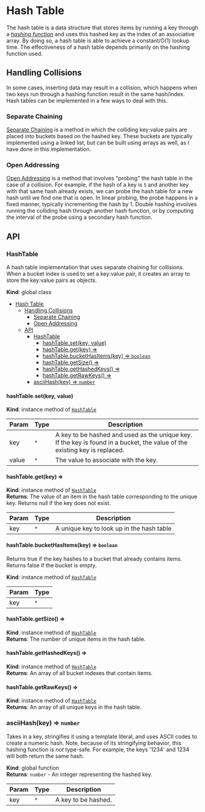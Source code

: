 <a name="HashTable"></a>

# Hash Table

The hash table is a data structure that stores items by running a key through a [*hashing function*](https://en.wikipedia.org/wiki/Hash_function) and uses this hashed key as the index of an associative array. By doing so, a hash table is able to achieve a constant/O(1) lookup time. The effectiveness of a hash table depends primarily on the hashing function used. 


## Handling Collisions

In some cases, inserting data may result in a collision, which happens when two keys run through a hashing function result in the same hash/index. Hash tables can be implemented in a few ways to deal with this. 

### Separate Chaining

[Separate Chaining](https://en.wikipedia.org/wiki/Hash_table#Separate_chaining) is a method in which the colliding key:value pairs are placed into buckets based on the hashed key. These buckets are typically implemented using a linked list, but can be built using arrays as well, as I have done in this implementation.

### Open Addressing

[Open Addressing](https://en.wikipedia.org/wiki/Hash_table#Open_addressing) is a method that involves "probing" the hash table in the case of a collision. For example, if the hash of a key is `5` and another key with that same hash already exists, we can probe the hash table for a new hash until we find one that is open. In linear probing, the probe happens in a fixed manner, typically incrementing the hash by 1. Double hashing involves running the colliding hash through another hash function, or by computing the interval of the probe using a secondary hash function.

## API

### HashTable
A hash table implementation that uses separate chaining for collisions.
When a bucket index is used to set a key:value pair, it creates an array to store the key:value pairs as objects.

**Kind**: global class  

- [Hash Table](#hash-table)
  - [Handling Collisions](#handling-collisions)
    - [Separate Chaining](#separate-chaining)
    - [Open Addressing](#open-addressing)
  - [API](#api)
    - [HashTable](#hashtable)
      - [hashTable.set(key, value)](#hashtablesetkey-value)
      - [hashTable.get(key) ⇒](#hashtablegetkey-)
      - [hashTable.bucketHasItems(key) ⇒ <code>boolean</code>](#hashtablebuckethasitemskey--boolean)
      - [hashTable.getSize() ⇒](#hashtablegetsize-)
      - [hashTable.getHashedKeys() ⇒](#hashtablegethashedkeys-)
      - [hashTable.getRawKeys() ⇒](#hashtablegetrawkeys-)
    - [asciiHash(key) ⇒ <code>number</code>](#asciihashkey--number)

<a name="HashTable+set"></a>

#### hashTable.set(key, value)
**Kind**: instance method of [<code>HashTable</code>](#HashTable)  

| Param | Type | Description |
| --- | --- | --- |
| key | <code>\*</code> | A key to be hashed and used as the unique key. If the key is found in a bucket, the value of the existing key is replaced. |
| value | <code>\*</code> | The value to associate with the key. |

<a name="HashTable+get"></a>

#### hashTable.get(key) ⇒
**Kind**: instance method of [<code>HashTable</code>](#HashTable)  
**Returns**: The value of an item in the hash table corresponding to the unique key. Returns null if the key does not exist.  

| Param | Type | Description |
| --- | --- | --- |
| key | <code>\*</code> | A unique key to look up in the hash table |

<a name="HashTable+bucketHasItems"></a>

#### hashTable.bucketHasItems(key) ⇒ <code>boolean</code>
Returns true if the key hashes to a bucket that already contains items. Returns false if the bucket is empty.

**Kind**: instance method of [<code>HashTable</code>](#HashTable)  

| Param | Type |
| --- | --- |
| key | <code>\*</code> | 

<a name="HashTable+getSize"></a>

#### hashTable.getSize() ⇒
**Kind**: instance method of [<code>HashTable</code>](#HashTable)  
**Returns**: The number of unique items in the hash table.  
<a name="HashTable+getHashedKeys"></a>

#### hashTable.getHashedKeys() ⇒
**Kind**: instance method of [<code>HashTable</code>](#HashTable)  
**Returns**: An array of all bucket indexes that contain items.  
<a name="HashTable+getRawKeys"></a>

#### hashTable.getRawKeys() ⇒
**Kind**: instance method of [<code>HashTable</code>](#HashTable)  
**Returns**: An array of all unique keys in the hash table.  

<a name="asciiHash"></a>

### asciiHash(key) ⇒ <code>number</code>
Takes in a key, stringifies it using a template literal, and uses ASCII codes to create a numeric hash.
Note, because of its stringifying behavior, this hashing function is *not* type-safe.
For example, the keys '1234' and 1234 will both return the same hash.

**Kind**: global function  
**Returns**: <code>number</code> - An integer representing the hashed key.  

| Param | Type | Description |
| --- | --- | --- |
| key | <code>\*</code> | A key to be hashed. |

